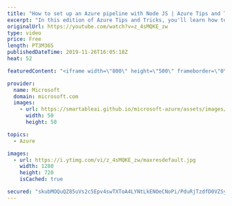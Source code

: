 ```yaml
---
title: "How to set up an Azure pipeline with Node JS | Azure Tips and Tricks"
excerpt: "In this edition of Azure Tips and Tricks, you'll learn how to create an Azure Pipeline for a Node.js application. Setting up a continuous integration process that automatically builds and tests your node.js code is very easy with Azure pipelines.   For more tips and tricks, visit: http://azuredev.tips"
originalUrl: https://youtube.com/watch?v=z_4sMQKE_zw
type: video
price: Free
length: PT3M36S
publishedDateTime: 2019-11-26T16:05:18Z
heat: 52

featuredContent: "<iframe width=\"800\" height=\"500\" frameborder=\"0\" src=\"https://www.youtube.com/embed/z_4sMQKE_zw\" allow=\"accelerometer; autoplay; encrypted-media; gyroscope; picture-in-picture\" allowfullscreen></iframe>"

provider:
  name: Microsoft
  domain: microsoft.com
  images:
    - url: https://smartableai.github.io/microsoft-azure/assets/images/organizations/microsoft.com-50x50.jpg
      width: 50
      height: 50

topics:
  - Azure

images:
  - url: https://i.ytimg.com/vi/z_4sMQKE_zw/maxresdefault.jpg
    width: 1280
    height: 720
    isCached: true

secured: "skubMOQuQZ85uVs2c5Epv4swTXToA4LYNtLkENOeCNoPi/PduRjTzdfD0VZSy7RKKXMakCB/RGw6S9HLiY3xT+5q7VHwnI+goTequBUYDeVceMpCU4v31zOJ+OU1AHD5NwwndzGixTsyCuGdG90MqmCdj6cvl/JFS7PjyEkSmPTWBmQ8N6nezos+iwBbwvj9nPrTEZstDTNfplnAIX1Cfhu5PYKvICzDSYC1bnjQrD9nuyeeIN468BfXs6/j3uXuZXxY5iA6V53vDq5ebUieSExW3nuYRxGsYGv1pByAquuhS03DLEFcbXK/rXoKtBqS/zeDaIUOxVu7WkXIljvnDW0JMyrI07qmH0s5apaNA+q7swjbZopMXswCzHNCPF8AXei6uI3TC+HavjnPz9SJ0tqHJd4Iagvu/Ps1zn+cLJs=;o+KgTsGnVxrhyYTGMszDZQ=="
---
```


